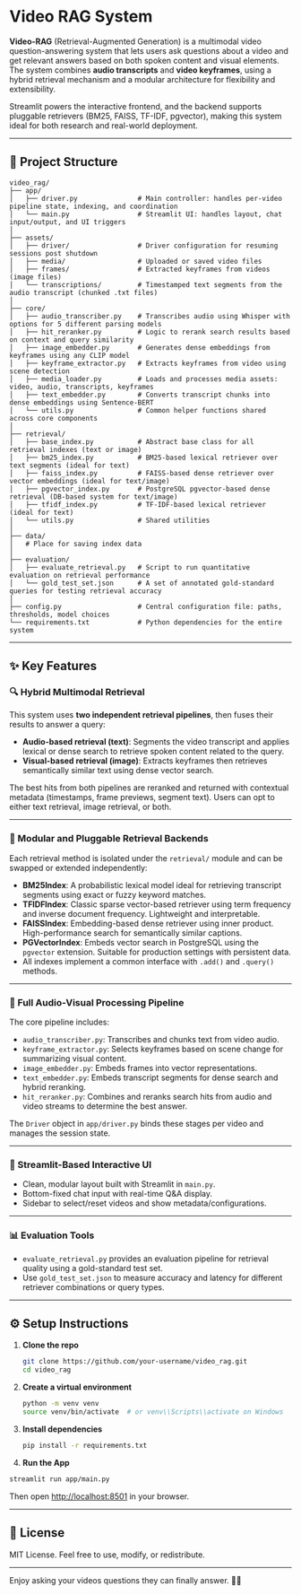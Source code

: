 # Video RAG System

**Video-RAG** (Retrieval-Augmented Generation) is a multimodal video question-answering system that lets users ask questions about a video and get relevant answers based on both spoken content and visual elements. The system combines **audio transcripts** and **video keyframes**, using a hybrid retrieval mechanism and a modular architecture for flexibility and extensibility.

Streamlit powers the interactive frontend, and the backend supports pluggable retrievers (BM25, FAISS, TF-IDF, pgvector), making this system ideal for both research and real-world deployment.

---

## 📁 Project Structure

```
video_rag/
├── app/
│   ├── driver.py               # Main controller: handles per-video pipeline state, indexing, and coordination
│   └── main.py                 # Streamlit UI: handles layout, chat input/output, and UI triggers
│
├── assets/
│   ├── driver/                 # Driver configuration for resuming sessions post shutdown
│   ├── media/                  # Uploaded or saved video files
│   ├── frames/                 # Extracted keyframes from videos (image files)
│   └── transcriptions/         # Timestamped text segments from the audio transcript (chunked .txt files)
│
├── core/
│   ├── audio_transcriber.py    # Transcribes audio using Whisper with options for 5 different parsing models
│   ├── hit_reranker.py         # Logic to rerank search results based on context and query similarity
│   ├── image_embedder.py       # Generates dense embeddings from keyframes using any CLIP model
│   ├── keyframe_extractor.py   # Extracts keyframes from video using scene detection
│   ├── media_loader.py         # Loads and processes media assets: video, audio, transcripts, keyframes
│   ├── text_embedder.py        # Converts transcript chunks into dense embeddings using Sentence-BERT
│   └── utils.py                # Common helper functions shared across core components
│
├── retrieval/
│   ├── base_index.py           # Abstract base class for all retrieval indexes (text or image)
│   ├── bm25_index.py           # BM25-based lexical retriever over text segments (ideal for text)
│   ├── faiss_index.py          # FAISS-based dense retriever over vector embeddings (ideal for text/image)
│   ├── pgvector_index.py       # PostgreSQL pgvector-based dense retrieval (DB-based system for text/image)
│   ├── tfidf_index.py          # TF-IDF-based lexical retriever (ideal for text)
│   └── utils.py                # Shared utilities
│
├── data/
│   # Place for saving index data
│
├── evaluation/
│   ├── evaluate_retrieval.py   # Script to run quantitative evaluation on retrieval performance
│   └── gold_test_set.json      # A set of annotated gold-standard queries for testing retrieval accuracy
│
├── config.py                   # Central configuration file: paths, thresholds, model choices
└── requirements.txt            # Python dependencies for the entire system
```

---

## ✨ Key Features

### 🔍 Hybrid Multimodal Retrieval

This system uses **two independent retrieval pipelines**, then fuses their results to answer a query:

- **Audio-based retrieval (text)**: Segments the video transcript and applies lexical or dense search to retrieve spoken content related to the query.
- **Visual-based retrieval (image)**: Extracts keyframes then retrieves semantically similar text using dense vector search.

The best hits from both pipelines are reranked and returned with contextual metadata (timestamps, frame previews, segment text). Users can opt to either text retrieval, image retrieval, or both.

---

### 🧠 Modular and Pluggable Retrieval Backends

Each retrieval method is isolated under the `retrieval/` module and can be swapped or extended independently:

- **BM25Index**: A probabilistic lexical model ideal for retrieving transcript segments using exact or fuzzy keyword matches.
- **TFIDFIndex**: Classic sparse vector-based retriever using term frequency and inverse document frequency. Lightweight and interpretable.
- **FAISSIndex**: Embedding-based dense retriever using inner product. High-performance search for semantically similar captions.
- **PGVectorIndex**: Embeds vector search in PostgreSQL using the `pgvector` extension. Suitable for production settings with persistent data.
- All indexes implement a common interface with `.add()` and `.query()` methods.

---

### 🎥 Full Audio-Visual Processing Pipeline

The core pipeline includes:

- `audio_transcriber.py`: Transcribes and chunks text from video audio.
- `keyframe_extractor.py`: Selects keyframes based on scene change for summarizing visual content.
- `image_embedder.py`: Embeds frames into vector representations.
- `text_embedder.py`: Embeds transcript segments for dense search and hybrid reranking.
- `hit_reranker.py`: Combines and reranks search hits from audio and video streams to determine the best answer.

The `Driver` object in `app/driver.py` binds these stages per video and manages the session state.

---

### 💬 Streamlit-Based Interactive UI

- Clean, modular layout built with Streamlit in `main.py`.
- Bottom-fixed chat input with real-time Q&A display.
- Sidebar to select/reset videos and show metadata/configurations.

---

### 📊 Evaluation Tools

- `evaluate_retrieval.py` provides an evaluation pipeline for retrieval quality using a gold-standard test set.
- Use `gold_test_set.json` to measure accuracy and latency for different retriever combinations or query types.

---

## ⚙️ Setup Instructions

1. **Clone the repo**
   ```bash
   git clone https://github.com/your-username/video_rag.git
   cd video_rag
   ```

2. **Create a virtual environment**
   ```bash
   python -m venv venv
   source venv/bin/activate  # or venv\\Scripts\\activate on Windows
   ```

3. **Install dependencies**
   ```bash
   pip install -r requirements.txt
   ```

4. **Run the App**
  ```bash
  streamlit run app/main.py
  ```

Then open [http://localhost:8501](http://localhost:8501) in your browser.

---

## 🧾 License

MIT License. Feel free to use, modify, or redistribute.

---

Enjoy asking your videos questions they can finally answer. 🎥🧠
